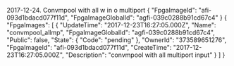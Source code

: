 2017-12-24. Convmpool with all w in o multiport
{
    "FpgaImageId": "afi-093d1bdacd077f11d",
    "FpgaImageGlobalId": "agfi-039c0288b91cd67c4"
}
{
    "FpgaImages": [
        {
            "UpdateTime": "2017-12-23T16:27:05.000Z",
            "Name": "convmpool_allmp",
            "FpgaImageGlobalId": "agfi-039c0288b91cd67c4",
            "Public": false,
            "State": {
                "Code": "pending"
            },
            "OwnerId": "373589651276",
            "FpgaImageId": "afi-093d1bdacd077f11d",
            "CreateTime": "2017-12-23T16:27:05.000Z",
            "Description": "convmpool with all multiport input"
        }
    ]
}
